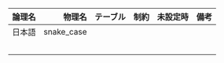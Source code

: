 | 論理名 | 物理名 | テーブル | 制約 | 未設定時 | 備考|
| ----: | ----: | ----: | ----: | ----: | ----: |
| 日本語 | snake_case |  |  |  |  |
|  |  |  |  |  |  |
|  |  |  |  |  |  |
|  |  |  |  |  |  |
|  |  |  |  |  |  |
|  |  |  |  |  |  |